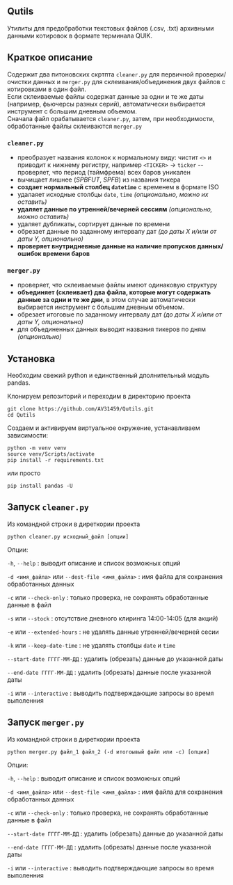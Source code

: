 ## Qutils
Утилиты для предобработки текстовых файлов (.csv, .txt) архивными данными котировок в формате терминала QUIK.

## Краткое описание

Содержит два питоновских скртпта `cleaner.py` для первичной проверки/очистки данных и `merger.py` для склеивания/объединения двух файлов с котировками в один файл.    
Если склеиваемые файлы содержат данные за одни и те же даты (например, фьючерсы разных серий), автоматически выбирается инструмент с большим дневным объемом.    
Сначала файл орабатывается `cleaner.py`, затем, при необходимости, обработанные файлы склеиваются `merger.py`


### `cleaner.py`

- преобразует названия колонок к нормальному виду: чистит `<>` и приводит к нижнему регистру, например `<TICKER>` -> `ticker`
    -- проверяет, что период (таймфрема) всех баров уникален
- вычищает лишнее (*SPBFUT*, *SPFB*) из названия тикера
- **создает нормальный столбец `datetime`** с временем в формате ISO
- удалаяет исходные столбцы `date`, `time` *(опционально, можно их оставить)*
- **удаляет данные по утренней/вечерней сессиям** *(опционально, можно оставить)*
- удаляет дубликаты, сортирует данные по времени
- обрезает данные по заданному интервалу дат *(до даты Х и/или от даты Y, опционально)*
- **проверяет внутридневные данные на наличие пропусков данных/ошибок времени баров**

### `merger.py`

- проверяет, что склеиваемые файлы имеют одинаковую структуру
- **объединяет (склеивает) два файла, которые могут содержать данные за одни и те же дни**, в этом случае автоматически выбирается инструмент с большим дневным объемом.
- обрезает итоговые по заданному интервалу дат *(до даты Х и/или от даты Y, опционально)*
- для объединенных данных выводит названия тикеров по дням *(опционально)*  


## Установка

Необходим свежий python и единственный дполнительный модуль pandas.  

Клонируем репозиторий и переходим в директорию проекта
`````````
git clone https://github.com/AV31459/Qutils.git
cd Qutils
`````````
Создаем и активируем виртуальное окружение, устанавливаем зависимости:
`````````
python -m venv venv
source venv/Scripts/activate
pip install -r requirements.txt
`````````
или просто 
`````````
pip install pandas -U
`````````

## Запуск `cleaner.py`

Из командной строки в диреткории проекта
`````````
python cleaner.py исходный_файл [опции]
`````````

Опции:

`-h`, `--help` : выводит описание и список возможных опций     

`-d <имя_файла>` или `--dest-file <имя_файла>` : имя файла для сохранения обработанных данных   

`-c` или `--check-only` : только проверка, не сохранять обработанные данные в файл  

`-s` или `--stock` : отсутствие дневного клиринга 14:00-14:05 (для акций)

`-e` или `--extended-hours` : не удалять данные утренней/вечерней сесии  

`-k` или `--keep-date-time` : не удалять столбцы `date` и `time`

`--start-date ГГГГ-ММ-ДД` : удалить (обрезать) данные до указанной даты

`--end-date ГГГГ-ММ-ДД` : удалить (обрезать) данные после указанной даты

`-i` или `--interactive` : выводить подтверждающие запросы во время выполенния

## Запуск `merger.py`

Из командной строки в диреткории проекта
`````````
python merger.py файл_1 файл_2 (-d итогоывый файл или -с) [опции]
`````````
Опции:

`-h`, `--help` : выводит описание и список возможных опций     

`-d <имя_файла>` или `--dest-file <имя_файла>` : имя файла для сохранения обработанных данных   

`-c` или `--check-only` : только проверка, не сохранять обработанные данные в файл  

`--start-date ГГГГ-ММ-ДД` : удалить (обрезать) данные до указанной даты

`--end-date ГГГГ-ММ-ДД` : удалить (обрезать) данные после указанной даты

`-i` или `--interactive` : выводить подтверждающие запросы во время выполенния
